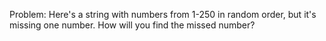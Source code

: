 Problem: Here's a string with numbers from 1-250 in random order, but it's missing one number. How will you find the missed number?
